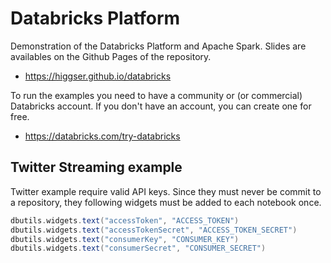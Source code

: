# Databricks Platform

Demonstration of the Databricks Platform and Apache Spark. Slides are availables
on the Github Pages of the repository.

* https://higgser.github.io/databricks

To run the examples you need to have a community or (or commercial) Databricks account. If you don't have an account, you can create one for free.

* https://databricks.com/try-databricks

## Twitter Streaming example

Twitter example require valid API keys. Since they must never be commit to a
repository, they following widgets must be added to each notebook once.

```scala
dbutils.widgets.text("accessToken", "ACCESS_TOKEN")
dbutils.widgets.text("accessTokenSecret", "ACCESS_TOKEN_SECRET")
dbutils.widgets.text("consumerKey", "CONSUMER_KEY")
dbutils.widgets.text("consumerSecret", "CONSUMER_SECRET")
```
